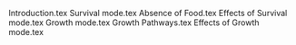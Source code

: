 Introduction.tex
Survival mode.tex
Absence of Food.tex
Effects of Survival mode.tex
Growth mode.tex
Growth Pathways.tex
Effects of Growth mode.tex
